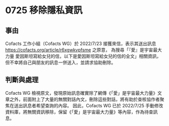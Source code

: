 # 0725 移除隱私資訊

## 事由

Cofacts 工作小組（Cofacts WG）於 2022/7/23 接獲來信，表示其送出訊息 https://cofacts.org/article/r6xgwkvpfsme 之原意，
為搜尋「『愛』是宇宙最大力量 愛因斯坦寫給女兒的信，以下是愛因斯坦寫給女兒的信的全文」相關資訊，但不幸將自己與朋友的訊息一併送入，並請求協助刪除。

## 判斷與處理

Cofacts WG 檢視原文，發現原始訊息確實除了網傳《「愛」是宇宙最大力量》文章之外，前面附上了大量的無關對話內文，刪除這些對話，將有助於查核協作者聚焦在送出訊息者希望查詢的內容。
因此，Cofacts WG 已於 2022/7/25 手動修改資料庫，將無關資訊移除，保留《「愛」是宇宙最大力量》等內容，作為待查訊息。
